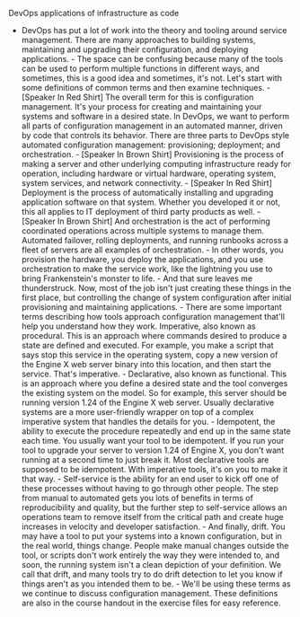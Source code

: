 DevOps applications of infrastructure as code
- DevOps has put a lot of work into the theory and tooling around service management. There are many approaches to building systems, maintaining and upgrading their configuration, and deploying applications. - The space can be confusing because many of the tools can be used to perform multiple functions in different ways, and sometimes, this is a good idea and sometimes, it's not. Let's start with some definitions of common terms and then examine techniques. - [Speaker In Red Shirt] The overall term for this is configuration management. It's your process for creating and maintaining your systems and software in a desired state. In DevOps, we want to perform all parts of configuration management in an automated manner, driven by code that controls its behavior. There are three parts to DevOps style automated configuration management: provisioning; deployment; and orchestration. - [Speaker In Brown Shirt] Provisioning is the process of making a server and other underlying computing infrastructure ready for operation, including hardware or virtual hardware, operating system, system services, and network connectivity. - [Speaker In Red Shirt] Deployment is the process of automatically installing and upgrading application software on that system. Whether you developed it or not, this all applies to IT deployment of third party products as well. - [Speaker In Brown Shirt] And orchestration is the act of performing coordinated operations across multiple systems to manage them. Automated failover, rolling deployments, and running runbooks across a fleet of servers are all examples of orchestration. - In other words, you provision the hardware, you deploy the applications, and you use orchestration to make the service work, like the lightning you use to bring Frankenstein's monster to life. - And that sure leaves me thunderstruck. Now, most of the job isn't just creating these things in the first place, but controlling the change of system configuration after initial provisioning and maintaining applications. - There are some important terms describing how tools approach configuration management that'll help you understand how they work. Imperative, also known as procedural. This is an approach where commands desired to produce a state are defined and executed. For example, you make a script that says stop this service in the operating system, copy a new version of the Engine X web server binary into this location, and then start the service. That's imperative. - Declarative, also known as functional. This is an approach where you define a desired state and the tool converges the existing system on the model. So for example, this server should be running version 1.24 of the Engine X web server. Usually declarative systems are a more user-friendly wrapper on top of a complex imperative system that handles the details for you. - Idempotent, the ability to execute the procedure repeatedly and end up in the same state each time. You usually want your tool to be idempotent. If you run your tool to upgrade your server to version 1.24 of Engine X, you don't want running at a second time to just break it. Most declarative tools are supposed to be idempotent. With imperative tools, it's on you to make it that way. - Self-service is the ability for an end user to kick off one of these processes without having to go through other people. The step from manual to automated gets you lots of benefits in terms of reproducibility and quality, but the further step to self-service allows an operations team to remove itself from the critical path and create huge increases in velocity and developer satisfaction. - And finally, drift. You may have a tool to put your systems into a known configuration, but in the real world, things change. People make manual changes outside the tool, or scripts don't work entirely the way they were intended to, and soon, the running system isn't a clean depiction of your definition. We call that drift, and many tools try to do drift detection to let you know if things aren't as you intended them to be. - We'll be using these terms as we continue to discuss configuration management. These definitions are also in the course handout in the exercise files for easy reference.